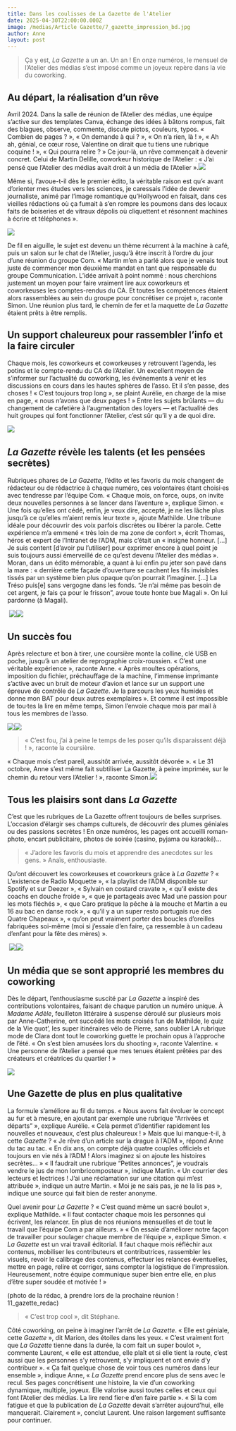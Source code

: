 ```yaml
---
title: Dans les coulisses de La Gazette de l'Atelier
date: 2025-04-30T22:00:00.000Z
image: /medias/Article Gazette/7_gazette_impression_bd.jpg
author: Anne
layout: post
---
```


> Ça y est, *La Gazette* a un an. Un an ! En onze numéros, le mensuel de l’Atelier des médias s’est imposé comme un joyeux repère dans la vie du coworking.

## Au départ, la réalisation d’un rêve

Avril 2024. Dans la salle de réunion de l’Atelier des médias, une équipe s’active sur des templates Canva, échange des idées à bâtons rompus, fait des blagues, observe, commente, discute pictos, couleurs, typos. « Combien de pages ? », « On demande à qui ? », « On n’a rien, là ! », « Ah ah, génial, ce cœur rose, Valentine on dirait que tu tiens une rubrique coquine ! », « Qui pourra relire ? » Ce jour-là, un rêve commençait à devenir concret. Celui de Martin Delille, coworkeur historique de l’Atelier : « J’ai pensé que l’Atelier des médias avait droit à un média de l’Atelier ».![](</medias/Article Gazette/1_gazette_martin_bd.jpg>) 

Même si, l’avoue-t-il dès le premier édito, la véritable raison est qu’« avant d’orienter mes études vers les sciences, je caressais l’idée de devenir journaliste, animé par l’image romantique qu’Hollywood en faisait, dans ces vieilles rédactions où ça fumait à s’en rompre les poumons dans des locaux faits de boiseries et de vitraux dépolis où cliquettent et résonnent machines à écrire et téléphones ».

![](</medias/Article Gazette/2_gazette_edito_martin.png>)

De fil en aiguille, le sujet est devenu un thème récurrent à la machine à café, puis un salon sur le chat de l’Atelier, jusqu’à être inscrit à l’ordre du jour d’une réunion du groupe Com. « Martin m’en a parlé alors que je venais tout juste de commencer mon deuxième mandat en tant que responsable du groupe Communication. L’idée arrivait à point nommé : nous cherchions justement un moyen pour faire vraiment lire aux coworkeurs et coworkeuses les comptes-rendus du CA. Et toutes les compétences étaient alors rassemblées au sein du groupe pour concrétiser ce projet », raconte Simon. Une réunion plus tard, le chemin de fer et la maquette de *La Gazette* étaient prêts à être remplis.

## Un support chaleureux pour rassembler l’info et la faire circuler

Chaque mois, les coworkeurs et coworkeuses y retrouvent l’agenda, les potins et le compte-rendu du CA de l’Atelier. Un excellent moyen de s’informer sur l’actualité du coworking, les événements à venir et les discussions en cours dans les hautes sphères de l’asso. Et il s’en passe, des choses ! « C’est toujours trop long », se plaint Aurélie, en charge de la mise en page, « nous n’avons que deux pages ! » Entre les sujets brûlants — du changement de cafetière à l’augmentation des loyers — et l’actualité des huit groupes qui font fonctionner l’Atelier, c’est sûr qu’il y a de quoi dire.

![](</medias/Article Gazette/3_gazette_potins_CR_bd.jpg>) 

## *La Gazette* révèle les talents (et les pensées secrètes)

Rubriques phares de *La Gazette*, l’édito et les favoris du mois changent de rédacteur ou de rédactrice à chaque numéro, ces volontaires étant choisi·es avec tendresse par l’équipe Com. « Chaque mois, on force, oups, on invite deux nouvelles personnes à se lancer dans l’aventure », explique Simon. « Une fois qu’elles ont cédé, enfin, je veux dire, accepté, je ne les lâche plus jusqu’à ce qu’elles m’aient remis leur texte », ajoute Mathilde. Une tribune idéale pour découvrir des voix parfois discrètes ou libérer la parole. Cette expérience m’a emmené « très loin de ma zone de confort », écrit Thomas, héros et expert de l’Intranet de l’ADM, mais c’était un « insigne honneur. \[…] Je suis content \[d’avoir pu l’utiliser] pour exprimer encore à quel point je suis toujours aussi émerveillé de ce qu’est devenu l’Atelier des médias ». Moran, dans un édito mémorable, a quant à lui enfin pu jeter son pavé dans la mare : « derrière cette façade d’ouverture se cachent les fils invisibles tissés par un système bien plus opaque qu’on pourrait l’imaginer. \[…] La Tréso puis\[e] sans vergogne dans les fonds. “Je n’ai même pas besoin de cet argent, je fais ça pour le frisson”, avoue toute honte bue Magali ». On lui pardonne (à Magali).

 ![](</medias/Article Gazette/4_gazette_editos_bd.jpg>)![](</medias/Article Gazette/5_gazette_favoris.png>)

## Un succès fou

Après relecture et bon à tirer, une coursière monte la colline, clé USB en poche, jusqu’à un atelier de reprographie croix-roussien. « C’est une véritable expérience », raconte Anne. « Après moultes opérations, imposition du fichier, préchauffage de la machine, l’immense imprimante s’active avec un bruit de moteur d’avion et lance sur un support une épreuve de contrôle de *La Gazette*. Je la parcours les yeux humides et donne mon BAT pour deux autres exemplaires ». Et comme il est impossible de tou·tes la lire en même temps, Simon l’envoie chaque mois par mail à tous les membres de l’asso.

![](</medias/Article Gazette/6_gazette_imposition_bd.jpg>)![](</medias/Article Gazette/7_gazette_impression_bd.jpg>)

> « C’est fou, j’ai à peine le temps de les poser qu’ils disparaissent déjà ! », raconte la coursière.

« Chaque mois c’est pareil, aussitôt arrivée, aussitôt dévorée ». « Le 31 octobre, Anne s’est même fait subtiliser La Gazette, à peine imprimée, sur le chemin du retour vers l’Atelier ! », raconte Simon.![](</medias/Article Gazette/7_gazette_lecture_bd.jpg>)

## Tous les plaisirs sont dans *La Gazette*

C’est que les rubriques de La Gazette offrent toujours de belles surprises. L’occasion d’élargir ses champs culturels, de découvrir des plumes géniales ou des passions secrètes ! En onze numéros, les pages ont accueilli roman-photo, encart publicitaire, photos de soirée (casino, pyjama ou karaoké)… 

> « J’adore les favoris du mois et apprendre des anecdotes sur les gens. » Anaïs, enthousiaste. 

Qu’ont découvert les coworkeuses et coworkeurs grâce à *La Gazette* ? « L’existence de Radio Moquette », « la playlist de l’ADM disponible sur Spotify et sur Deezer », « Sylvain en costard cravate », « qu’il existe des coachs en douche froide », « que je partageais avec Mad une passion pour les mots fléchés », « que Caro pratique la pêche à la mouche et Martin a eu 16 au bac en danse rock », « qu’il y a un super resto portugais rue des Quatre Chapeaux », « qu’on peut vraiment porter des boucles d’oreilles fabriquées soi-même (moi si j’essaie d’en faire, ça ressemble à un cadeau d’enfant pour la fête des mères) ».

 ![](</medias/Article Gazette/8_gazette_quiz_week_bd.jpg>)![](</medias/Article Gazette/9_gazette_mot_groupe.png>)

## Un média que se sont approprié les membres du coworking

Dès le départ, l’enthousiasme suscité par *La Gazette* a inspiré des contributions volontaires, faisant de chaque parution un numéro unique. À *Madame Adèle*, feuilleton littéraire à suspense déroulé sur plusieurs mois par Anne-Catherine, ont succédé les mots croisés fun de Mathilde, le quiz de la Vie quot’, les super itinéraires vélo de Pierre, sans oublier LA rubrique mode de Clara dont tout le coworking guette le prochain opus à l’approche de l’été. « On s’est bien amusées lors du shooting », raconte Valentine. « Une personne de l’Atelier a pensé que mes tenues étaient prêtées par des créateurs et créatrices du quartier ! »

![](</medias/Article Gazette/10_gazette_velo_mode_bd.jpg>)

## Une Gazette de plus en plus qualitative

La formule s’améliore au fil du temps. « Nous avons fait évoluer le concept au fur et à mesure, en ajoutant par exemple une rubrique “Arrivées et départs” », explique Aurélie. « Cela permet d’identifier rapidement les nouvelles et nouveaux, c’est plus chaleureux ! » Mais que lui manque-t-il, à cette *Gazette* ? « Je rêve d’un article sur la drague à l’ADM », répond Anne du tac au tac. « En dix ans, on compte déjà quatre couples officiels et toujours en vie nés à l’ADM ! Alors imaginez si on ajoute les histoires secrètes… » « Il faudrait une rubrique “Petites annonces”, je voudrais vendre le jus de mon lombricomposteur », indique Martin. « Un courrier des lecteurs et lectrices ! J’ai une réclamation sur une citation qui m’est attribuée », indique un autre Martin. « Moi je ne sais pas, je ne la lis pas », indique une source qui fait bien de rester anonyme.

Quel avenir pour *La Gazette* ? « C’est quand même un sacré boulot », explique Mathilde. « Il faut contacter chaque mois les personnes qui écrivent, les relancer. En plus de nos réunions mensuelles et de tout le travail que l’équipe Com a par ailleurs. » « On essaie d’améliorer notre façon de travailler pour soulager chaque membre de l’équipe », explique Simon. « *La Gazette* est un vrai travail éditorial. Il faut chaque mois réfléchir aux contenus, mobiliser les contributeurs et contributrices, rassembler les visuels, revoir le calibrage des contenus, effectuer les relances éventuelles, mettre en page, relire et corriger, sans compter la logistique de l’impression. Heureusement, notre équipe communique super bien entre elle, en plus d’être super soudée et motivée ! »

(photo de la rédac, à prendre lors de la prochaine réunion ! 11\_gazette\_redac)

> « C’est trop cool », dit Stéphane.

Côté coworking, on peine à imaginer l’arrêt de *La Gazette*. « Elle est géniale, cette *Gazette* », dit Marion, des étoiles dans les yeux. « C’est vraiment fort que *La Gazette* tienne dans la durée, la com fait un super boulot », commente Laurent, « elle est attendue, elle plaît et si elle tient la route, c’est aussi que les personnes s’y retrouvent, s’y impliquent et ont envie d’y contribuer ». « Ça fait quelque chose de voir tous ces numéros dans leur ensemble », indique Anne, « *La Gazette* prend encore plus de sens avec le recul. Ses pages concrétisent une histoire, la vie d’un coworking dynamique, multiple, joyeux. Elle valorise aussi toutes celles et ceux qui font l’Atelier des médias. La lire rend fier·e d’en faire partie ». « Si la com fatigue et que la publication de *La Gazette* devait s’arrêter aujourd’hui, elle manquerait. Clairement », conclut Laurent. Une raison largement suffisante pour continuer.
